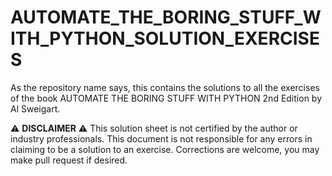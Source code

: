 # AUTOMATE_THE_BORING_STUFF_WITH_PYTHON_SOLUTION_EXERCISES
As the repository name says, this contains the solutions to all the exercises of the book AUTOMATE THE BORING STUFF WITH PYTHON 2nd Edition by Al Sweigart.

⚠️ **DISCLAIMER** ⚠️
This solution sheet is not certified by the author or industry professionals. This document is not responsible for any errors in claiming to be a solution to an exercise. Corrections are welcome, you may make pull request if desired.
